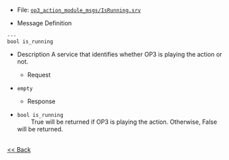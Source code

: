 - File: [`op3_action_module_msgs/IsRunning.srv`]

- Message Definition
 ```
 ---
 bool is_running
 ```

- Description
A service that identifies whether OP3 is playing the action or not.  

  - Request  
* `empty`   

  - Response
* `bool is_running`   
&emsp;&emsp; True will be returned if OP3 is playing the action. Otherwise, False will be returned.   


<br>[&lt;&lt; Back](op3_action_module_msgs.md)

[`op3_action_module_msgs/IsRunning.srv`]:(https://github.com/ROBOTIS-GIT/ROBOTIS-OP3-msgs/blob/master/op3_action_module_msgs/srv/IsRunning.srv)
